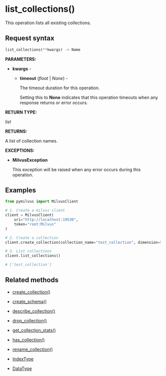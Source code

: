 # list_collections()

This operation lists all existing collections.

## Request syntax

```python
list_collections(**kwargs) -> Name
```

**PARAMETERS:**

- **kwargs** -

    - **timeout** (*float* | *None*) -

        The timeout duration for this operation. 

        Setting this to **None** indicates that this operation timeouts when any response returns or error occurs.

**RETURN TYPE:**

*list*

**RETURNS:**

A list of collection names.

**EXCEPTIONS:**

- **MilvusException**

    This exception will be raised when any error occurs during this operation.

## Examples

```python
from pymilvus import MilvusClient

# 1. Create a milvus client
client = MilvusClient(
    uri="http://localhost:19530",
    token="root:Milvus"
)

# 2. Create a collection
client.create_collection(collection_name="test_collection", dimension=5)

# 3. List collections
client.list_collections() 

# ['test_collection']
```

## Related methods

- [create_collection()](create_collection.md)

- [create_schema()](create_schema.md)

- [describe_collection()](describe_collection.md)

- [drop_collection()](drop_collection.md)

- [get_collection_stats()](get_collection_stats.md)

- [has_collection()](has_collection.md)

- [rename_collection()](rename_collection.md)

- [IndexType](IndexType.md)

- [DataType](DataType.md)

